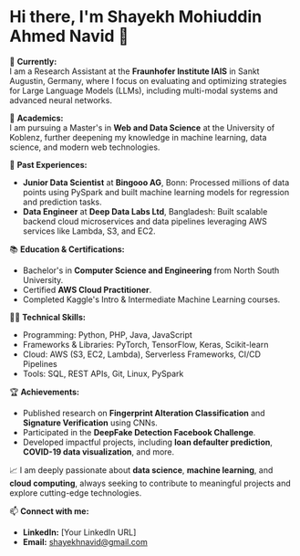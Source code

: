 # Hi there, I'm Shayekh Mohiuddin Ahmed Navid 👋

🔭 **Currently:**  
I am a Research Assistant at the **Fraunhofer Institute IAIS** in Sankt Augustin, Germany, where I focus on evaluating and optimizing strategies for Large Language Models (LLMs), including multi-modal systems and advanced neural networks.  

🌱 **Academics:**  
I am pursuing a Master's in **Web and Data Science** at the University of Koblenz, further deepening my knowledge in machine learning, data science, and modern web technologies.  

💼 **Past Experiences:**  
- **Junior Data Scientist** at **Bingooo AG**, Bonn: Processed millions of data points using PySpark and built machine learning models for regression and prediction tasks.  
- **Data Engineer** at **Deep Data Labs Ltd**, Bangladesh: Built scalable backend cloud microservices and data pipelines leveraging AWS services like Lambda, S3, and EC2.  

📚 **Education & Certifications:**  
- Bachelor's in **Computer Science and Engineering** from North South University.  
- Certified **AWS Cloud Practitioner**.  
- Completed Kaggle's Intro & Intermediate Machine Learning courses.  

👨‍💻 **Technical Skills:**  
- Programming: Python, PHP, Java, JavaScript  
- Frameworks & Libraries: PyTorch, TensorFlow, Keras, Scikit-learn  
- Cloud: AWS (S3, EC2, Lambda), Serverless Frameworks, CI/CD Pipelines  
- Tools: SQL, REST APIs, Git, Linux, PySpark  

🏆 **Achievements:**  
- Published research on **Fingerprint Alteration Classification** and **Signature Verification** using CNNs.  
- Participated in the **DeepFake Detection Facebook Challenge**.  
- Developed impactful projects, including **loan defaulter prediction**, **COVID-19 data visualization**, and more.  

📈 I am deeply passionate about **data science**, **machine learning**, and **cloud computing**, always seeking to contribute to meaningful projects and explore cutting-edge technologies.  


📫 **Connect with me:**  
- **LinkedIn:** [Your LinkedIn URL]  
- **Email:** shayekhnavid@gmail.com  




<!--
**shayekh00/shayekh00** is a ✨ _special_ ✨ repository because its `README.md` (this file) appears on your GitHub profile.

Here are some ideas to get you started:

- 🔭 I’m currently working on ...
- 🌱 I’m currently learning ...
- 👯 I’m looking to collaborate on ...
- 🤔 I’m looking for help with ...
- 💬 Ask me about ...
- 📫 How to reach me: ...
- 😄 Pronouns: ...
- ⚡ Fun fact: ...
-->
